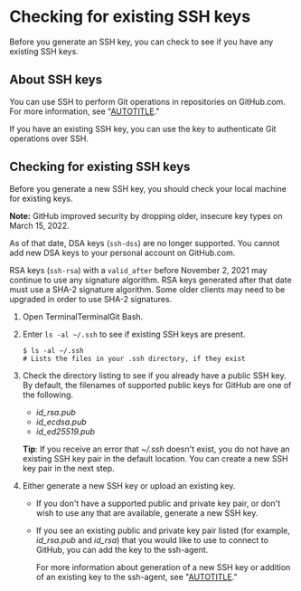 # Checking for existing SSH keys

Before you generate an SSH key, you can check to see if you have any existing SSH keys.

## About SSH keys

You can use SSH to perform Git operations in repositories on GitHub.com. For more information, see "[AUTOTITLE](/authentication/connecting-to-github-with-ssh/about-ssh)."

If you have an existing SSH key, you can use the key to authenticate Git operations over SSH.

## Checking for existing SSH keys

Before you generate a new SSH key, you should check your local machine for existing keys.

<div class="ghd-spotlight ghd-spotlight-note border rounded-1 my-3 p-3 f5 color-border-accent-emphasis color-bg-accent">

**Note:** GitHub improved security by dropping older, insecure key types on March 15, 2022.

As of that date, DSA keys (`ssh-dss`) are no longer supported. You cannot add new DSA keys to your personal account on GitHub.com.

RSA keys (`ssh-rsa`) with a `valid_after` before November 2, 2021 may continue to use any signature algorithm. RSA keys generated after that date must use a SHA-2 signature algorithm. Some older clients may need to be upgraded in order to use SHA-2 signatures.

</div>

1. Open <span class="platform-mac">Terminal</span><span class="platform-linux">Terminal</span><span class="platform-windows">Git Bash</span>.
1. Enter `ls -al ~/.ssh` to see if existing SSH keys are present.

   ```shell
   $ ls -al ~/.ssh
   # Lists the files in your .ssh directory, if they exist
   ```

1. Check the directory listing to see if you already have a public SSH key. By default, the filenames of supported public keys for GitHub are one of the following.
   - _id_rsa.pub_
   - _id_ecdsa.pub_
   - _id_ed25519.pub_

   <div class="ghd-spotlight ghd-spotlight-tip border rounded-1 my-3 p-3 f5 color-border-accent-emphasis color-bg-accent">

   **Tip**: If you receive an error that _~/.ssh_ doesn't exist, you do not have an existing SSH key pair in the default location. You can create a new SSH key pair in the next step.

   </div>

1. Either generate a new SSH key or upload an existing key.
   - If you don't have a supported public and private key pair, or don't wish to use any that are available, generate a new SSH key.
   - If you see an existing public and private key pair listed (for example, _id_rsa.pub_ and _id_rsa_) that you would like to use to connect to GitHub, you can add the key to the ssh-agent.

     For more information about generation of a new SSH key or addition of an existing key to the ssh-agent, see "[AUTOTITLE](/authentication/connecting-to-github-with-ssh/generating-a-new-ssh-key-and-adding-it-to-the-ssh-agent)."
